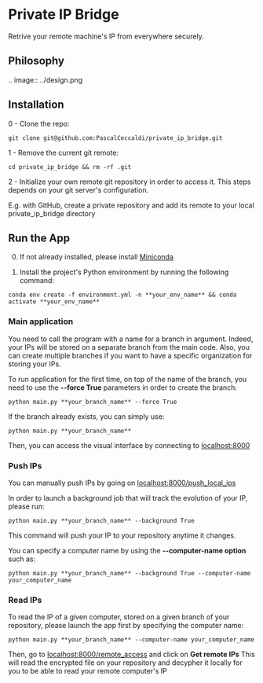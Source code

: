 # Private IP Bridge

Retrive your remote machine's IP from everywhere securely.

## Philosophy

.. image:: ../design.png

## Installation

0 - Clone the repo:

`git clone git@github.com:PascalCeccaldi/private_ip_bridge.git`

1 - Remove the current git remote:

`cd private_ip_bridge && rm -rf .git`

2 - Initialize your own remote git repository in order to access it.
This steps depends on your git server's configuration.

E.g. with GitHub, create a private repository and add its remote to your local private_ip_bridge directory

## Run the App

0. If not already installed, please install [Miniconda](https://docs.conda.io/en/latest/miniconda.html)

1. Install the project's Python environment by running the following command:

`conda env create -f environment.yml -n **your_env_name** && conda activate **your_env_name**`

### Main application

You need to call the program with a name for a branch in argument.
Indeed, your IPs will be stored on a separate branch from the main code.
Also, you can create multiple branches if you want to have a specific organization for storing your IPs.

To run application for the first time, on top of the name of the branch, you need to use the **--force True** parameters in order to create the branch:

`python main.py **your_branch_name** --force True`

If the branch already exists, you can simply use:

`python main.py **your_branch_name**`

Then, you can access the visual interface by connecting to [localhost:8000](http://localhost:8000)

### Push IPs

You can manually push IPs by going on [localhost:8000/push_local_ips](http://localhost:8000/push_local_ips)

In order to launch a background job that will track the evolution of your IP, please run:

`python main.py **your_branch_name** --background True`

This command will push your IP to your repository anytime it changes.

You can specify a computer name by using the **--computer-name option** such as:

`python main.py **your_branch_name** --background True --computer-name your_computer_name`

### Read IPs

To read the IP of a given computer, stored on a given branch of your repository, please launch the app first by specifying the computer name:

`python main.py **your_branch_name** --computer-name your_computer_name`

Then, go to [localhost:8000/remote_access](http://localhost:8000/remote_access) and click on **Get remote IPs**
This will read the encrypted file on your repository and decypher it locally for you to be able to read your remote computer's IP
